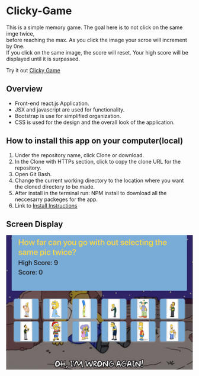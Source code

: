 # Clicky-Game
This is a simple memory game. The goal here is to not click on the same imge twice,  
before reaching the max. 
As you click the image your scroe will increment by 0ne.  
If you click on the same image, the score will reset.
Your high score will be displayed until it is surpassed.

Try it out  [Clicky Game](https://afternoon-dawn-64528.herokuapp.com/)

## Overview
- Front-end react.js Application.
- JSX and javascript are used for functionality.
- Bootstrap is use for simplified organization.
- CSS is used for the design and the overall look of the application.

## How to install this app on your computer(local)
1. Under the repository name, click Clone or download.
2. In the Clone with HTTPs section, click to copy the clone URL for the repository.
3. Open Git Bash.
4. Change the current working directory to the location where you want the cloned directory to be made.
5. After install in the terminal run: NPM install to download all the neccesarry packeges for the app.
6. Link to [Install Instructions](https://help.github.com/en/github/creating-cloning-and-archiving-repositories/cloning-a-repository)
 
 ## Screen Display
![Clicky-Game Demo](images/clicky.png)
